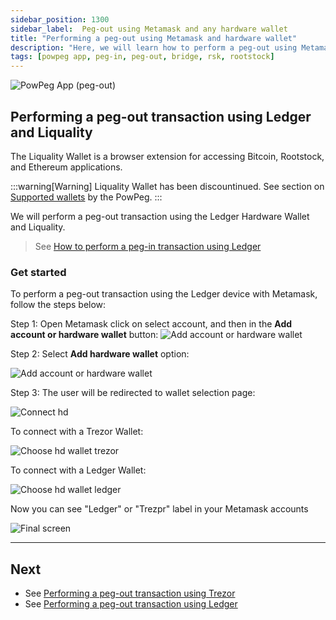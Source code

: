 ```yaml
---
sidebar_position: 1300
sidebar_label:  Peg-out using Metamask and any hardware wallet
title: "Performing a peg-out using Metamask and hardware wallet"
description: "Here, we will learn how to perform a peg-out using Metamask and hardware wallet."
tags: [powpeg app, peg-in, peg-out, bridge, rsk, rootstock]
---
```



![PowPeg App (peg-out)](/img/resources/powpeg/pegout.gif)

## Performing a peg-out transaction using Ledger and Liquality

The Liquality Wallet is a browser extension for accessing Bitcoin, Rootstock, and Ethereum applications. 

:::warning[Warning]
Liquality Wallet has been discountinued. See section on [Supported wallets](/resources/guides/powpeg-app/advanced-operations/supported-wallets) by the PowPeg.
:::

We will perform a peg-out transaction using the Ledger Hardware Wallet and Liquality.

> See [How to perform a peg-in transaction using Ledger](/resources/guides/powpeg-app/pegin/ledger/)

### Get started

To perform a peg-out transaction using the Ledger device with Metamask, follow the steps below:

Step 1: Open Metamask click on select account, and then in the **Add account or hardware wallet** button:
![Add account or hardware wallet](/img/resources/powpeg/add-account-or-hdwallet.png)

Step 2: Select **Add hardware wallet** option:

![Add account or hardware wallet](/img/resources/powpeg/nn-add-account.png)

Step 3: The user will be redirected to wallet selection page:

![Connect hd](/img/resources/powpeg/mm-hd-selection-page.png)

To connect with a Trezor Wallet:

![Choose hd wallet trezor](/img/resources/powpeg/mm-trezor-connect.png)

To connect with a Ledger Wallet:

![Choose hd wallet ledger](/img/resources/powpeg/mm-ledger-connect.png)

Now you can see "Ledger" or "Trezpr" label in your Metamask accounts

![Final screen](/img/resources/powpeg/trezor-wallet-imported-metamask.png)

----

## Next
* See [Performing a peg-out transaction using Trezor](/resources/guides/powpeg-app/pegout/trezor/)
* See [Performing a peg-out transaction using Ledger](/resources/guides/powpeg-app/pegout/ledger/)